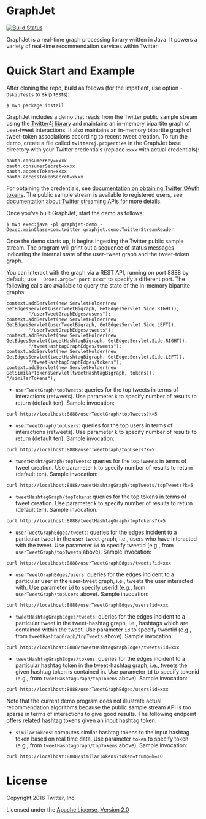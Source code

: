 # GraphJet

[![Build Status](https://travis-ci.com/twitter/GraphJet.svg?token=CCxmTv4ejMPiyx81sXqe&branch=master)](https://travis-ci.com/twitter/GraphJet)

GraphJet is a real-time graph processing library written in Java. It powers a variety of real-time recommendation services within Twitter.

# Quick Start and Example

After cloning the repo, build as follows (for the impatient, use option `-DskipTests` to skip tests):

```
$ mvn package install
```

GraphJet includes a demo that reads from the Twitter public sample stream using the [Twitter4j library](http://twitter4j.org/en/) and maintains an in-memory bipartite graph of user-tweet interactions. It also maintains an in-memory bipartite graph of tweet-token associations according to recent tweet creation. To run the demo, create a file called `twitter4j.properties` in the GraphJet base directory with your Twitter credentials (replace `xxxx` with actual credentials):

```
oauth.consumerKey=xxxx
oauth.consumerSecret=xxxx
oauth.accessToken=xxxx
oauth.accessTokenSecret=xxxx
```

For obtaining the credentials, see [documentation on obtaining Twitter OAuth tokens](https://dev.twitter.com/oauth/overview/application-owner-access-tokens). The public sample stream is available to registered users, see [documentation about Twitter streaming APIs](https://dev.twitter.com/streaming/overview) for more details.

Once you've built GraphJet, start the demo as follows:

```
$ mvn exec:java -pl graphjet-demo -Dexec.mainClass=com.twitter.graphjet.demo.TwitterStreamReader
```

Once the demo starts up, it begins ingesting the Twitter public sample stream. The program will print out a sequence of status messages indicating the internal state of the user-tweet graph and the tweet-token graph.

You can interact with the graph via a REST API, running on port 8888 by default; use ` -Dexec.args="-port xxxx"` to specify a different port. The following calls are available to query the state of the in-memory bipartite graphs:

    context.addServlet(new ServletHolder(new GetEdgesServlet(userTweetBigraph, GetEdgesServlet.Side.RIGHT)),
            "/userTweetGraphEdges/users");
    context.addServlet(new ServletHolder(new GetEdgesServlet(userTweetBigraph, GetEdgesServlet.Side.LEFT)),
            "/userTweetGraphEdges/tweets");
    context.addServlet(new ServletHolder(new GetEdgesServlet(tweetHashtagBigraph, GetEdgesServlet.Side.RIGHT)),
            "/tweetHashtagGraphEdges/tweets");
    context.addServlet(new ServletHolder(new GetEdgesServlet(tweetHashtagBigraph, GetEdgesServlet.Side.LEFT)),
            "/tweetHashtagGraphEdges/tokens");
    context.addServlet(new ServletHolder(new GetSimilarTokensServlet(tweetHashtagBigraph, tokens)), "/similarTokens");


+ `userTweetGraph/topTweets`: queries for the top tweets in terms of interactions (retweets). Use parameter `k` to specify number of results to return (default ten). Sample invocation:

```
curl http://localhost:8888/userTweetGraph/topTweets?k=5
```

+ `userTweetGraph/topUsers`: queries for the top users in terms of interactions (retweets).  Use parameter `k` to specify number of results to return (default ten). Sample invocation:

```
curl http://localhost:8888/userTweetGraph/topUsers?k=5
```

+ `tweetHashtagGraph/topTweets`: queries for the top tweets in terms of tweet creation. Use parameter `k` to specify number of results to return (default ten). Sample invocation:

```
curl http://localhost:8888/tweetHashtagGraph/topTweets/topTweets?k=5
```

+ `tweetHashtagGraph/topTokens`: queries for the top tokens in terms of tweet creation.  Use parameter `k` to specify number of results to return (default ten). Sample invocation:

```
curl http://localhost:8888/tweetHashtagGraph/topTokens?k=5
```

+ `userTweetGraphEdges/tweets`: queries for the edges incident to a particular tweet in the user-tweet graph, i.e., users who have interacted with the tweet. Use parameter `id` to specify tweetid (e.g., from `userTweetGraph/topTweets` above). Sample invocation:

```
curl http://localhost:8888/userTweetGraphEdges/tweets?id=xxx
```

+ `userTweetGraphEdges/users`: queries for the edges incident to a particular user in the user-tweet graph, i.e., tweets the user interacted with. Use parameter `id` to specify userid (e.g., from `userTweetGraph/topUsers` above). Sample invocation:

```
curl http://localhost:8888/userTweetGraphEdges/users?id=xxx
```

+ `tweetHashtagGraphEdges/tweets`: queries for the edges incident to a particular tweet in the tweet-hashtag graph, i.e., hashtags which are contained within the tweet. Use parameter `id` to specify tweetid (e.g., from `tweetHashtagGraph/topTweets` above). Sample invocation:

```
curl http://localhost:8888/tweetHashtagGraphEdges/tweets?id=xxx
```

+ `tweetHashtagGraphEdges/tokens`: queries for the edges incident to a particular hashtag token in the tweet-hashtag graph, i.e., tweets the given hashtag token is contained in. Use parameter `id` to specify tokenid (e.g., from `tweetHashtagGraph/topTokens` above). Sample invocation:

```
curl http://localhost:8888/userTweetGraphEdges/users?id=xxx
```
Note that the current demo program does not illustrate actual recommendation algorithms because the public sample stream API is too sparse in terms of interactions to give good results. The following endpoint offers related hashtag tokens given an input hashtag token:

+ `similarTokens`: computes similar hashtag tokens to the input hashtag token based on real time data. Use parameter `token` to specify token (e.g., from `tweetHashtagGraph/topTokens` above). Sample invocation:

```
curl http://localhost:8888/similarTokens?token=trump&k=10
```

# License

Copyright 2016 Twitter, Inc.

Licensed under the [Apache License, Version 2.0](http://www.apache.org/licenses/LICENSE-2.0)

